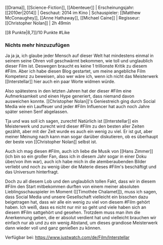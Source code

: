 
[[Drama]], [[Science-Fiction]], [[Abenteuer]] | Erscheinungsjahr: [[2010er|2014]] | Geschaut: 2014 im Kino | Schauspieler: [[Matthew McConaughey]], [[Anne Hathaway]], [[Michael Caine]] | Regisseur: [[Christopher Nolan]] | 2h 49min

[[8 Punkte|8,7]]/10 Punkte #Like


### Nichts mehr hinzuzufügen

Ja ja ja, ich glaube jeder Mensch auf dieser Welt hat mindestens einmal in seinem seine Ohren voll geschwärmt bekommen, wie toll und unglaublich dieser Film ist. Deswegen braucht es keine 1 trillionste Kritik zu diesem #Film. Aber ich habe diesen Blog gestartet, um meine angebliche Film Kompetenz zu beweisen, also wer wäre ich, wenn ich nicht das Meisterwerk [[Interstellar]] hier auch ein paar Worte widmen würde.

Also spätestens in den letzten Jahren hat der dieser #Film eine Aufmerksamkeit und einen Hype generiert, dass niemand davon ausweichen konnte. [[Christopher Nolan]]'s Geniestreich ging durch Social Media wie ein Lauffeuer und jeder #Film Influencer hat auch noch Jahre später seinen Senf abgelassen. 

Tja und was soll ich sagen, zurecht! Natürlich ist [[Interstellar]] ein Meisterwerk und zurecht wird dieser #Film zu den besten aller Zeiten gezählt, aber mit der Zeit wurde es auch ein wenig zu viel. Er ist gut, aber meiner Meinung nach kann man sogar darüber diskutieren, ob es überhaupt der beste von [[Christopher Nolan]] selbst ist.

Auch ich mag diesen #Film, auch ich liebe die Musik von [[Hans Zimmer]]  (ich bin so ein großer Fan, dass ich  in diesem Jahr sogar in einer Doku über/von ihm war), auch ich habe mich in die atemberaubenden Bilder verliebt und noch zu wenig über die Materie dieses #Film's beschäftigt und das Universum hinterfragt.

Doch zu all diesem Lob und den unglaublich tollen Fakt, dass wir in diesem #Film den Start mitbekommen durften von einem meiner absoluten Lieblingsschauspieler im Moment ([[Timothée Chalamet]]), muss ich sagen, dass Social Media und unsere Gesellschaft vielleicht ein bisschen dazu beigetragen hat, dass wir alle ein wenig zu viel von diesem #Film gehört haben. Ich weiß, dass es nicht nur mir so geht und viele haben sich an diesem #Film sattgehört und gesehen. Trotzdem muss man ihm die Anerkennung geben, die er absolut verdient hat und vielleicht brauchen wir einfach nur ab und zu ein wenig Abstand, um dieses grandiose Meisterwerk dann wieder voll und ganz genießen zu können. 


Verfügbar bei: https://www.justwatch.com/de/Film/Interstellar